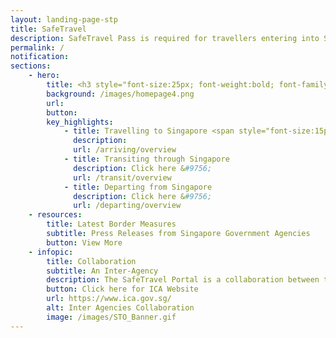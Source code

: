 ```yaml
---
layout: landing-page-stp
title: SafeTravel
description: SafeTravel Pass is required for travellers entering into Singapore under Green/Fast Lane arrangements.
permalink: /
notification:
sections:
    - hero:
        title: <h3 style="font-size:25px; font-weight:bold; font-family:Arial; letter-spacing:0; line-height:1.4em; color:#333;">Singapore has implemented international Safe Travel Lanes to facilitate travel in and out of Singapore, while safeguarding public health amidst the <br/> COVID-19 pandemic. <br/><br/> Click the buttons below for the latest information on Safe Travel arrangements for arrival, transit or departure.</h3>
        background: /images/homepage4.png
        url:
        button: 
        key_highlights:
            - title: Travelling to Singapore <span style="font-size:15px;"> &#187; </span>
              description: 
              url: /arriving/overview
            - title: Transiting through Singapore
              description: Click here &#9756;
              url: /transit/overview
            - title: Departing from Singapore
              description: Click here &#9756;
              url: /departing/overview
    - resources:
        title: Latest Border Measures
        subtitle: Press Releases from Singapore Government Agencies
        button: View More
    - infopic:
        title: Collaboration
        subtitle: An Inter-Agency
        description: The SafeTravel Portal is a collaboration between these agencies
        button: Click here for ICA Website
        url: https://www.ica.gov.sg/
        alt: Inter Agencies Collaboration
        image: /images/STO_Banner.gif
---
```

